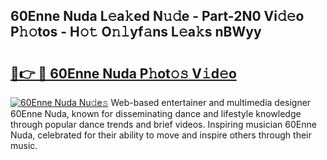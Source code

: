 ## 60Enne Nuda L𝚎a𝚔ed N𝚞𝚍e - Part-2N0 Vi𝚍𝚎o P𝚑𝚘tos - H𝚘𝚝 O𝚗𝚕yf𝚊ns L𝚎a𝚔s nBWyy

# <h2><a href="http://kfbtv5k.oniu.top/?m=60Enne+Nuda">🔗👉 🔴 60Enne Nuda P𝚑ot𝚘𝚜 V𝚒d𝚎o</a></h2>

[![60Enne Nuda Nu𝚍e𝚜](https://i.imgur.com/0qMVB7G.gif)](http://kfbtv5k.oniu.top/?m=60Enne+Nuda)
Web-based entertainer and multimedia designer 60Enne Nuda, known for disseminating dance and lifestyle knowledge through popular dance trends and brief videos. Inspiring musician 60Enne Nuda, celebrated for their ability to move and inspire others through their music.  
